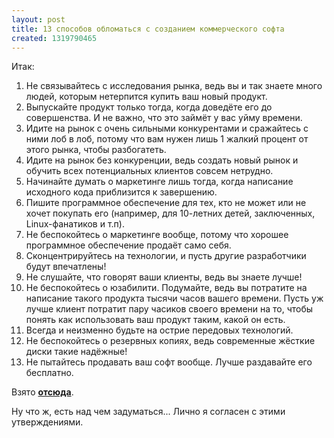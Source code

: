 ```yaml
---
layout: post
title: 13 способов обломаться с созданием коммерческого софта
created: 1319790465
---
```

<!--break-->
Итак:

<ol>
  <li>Не связывайтесь с исследования рынка, ведь вы и так знаете много людей, которым нетерпится купить ваш новый продукт. </li>
  <li>Выпускайте продукт только тогда, когда доведёте его до совершенства. И не важно, что это займёт у вас уйму времени. </li>
  <li>Идите на рынок с очень сильными конкурентами и сражайтесь с ними лоб в лоб, потому что вам нужен лишь 1 жалкий процент от этого рынка, чтобы разбогатеть.</li>
  <li>Идите на рынок без конкуренции, ведь создать новый рынок и обучить всех потенциальных клиентов совсем нетрудно.</li>
  <li>Начинайте думать о маркетинге лишь тогда, когда написание исходного кода приблизится к завершению.</li>
  <li>Пишите программное обеспечение для тех, кто не может или не хочет покупать его (например, для 10-летних детей, заключенных, Linux-фанатиков и т.п).</li>
  <li>Не беспокойтесь о маркетинге вообще, потому что хорошее программное обеспечение продаёт само себя.</li>
  <li>Сконцентрируйтесь на технологии, и пусть другие разработчики будут впечатлены!</li>
  <li>Не слушайте, что говорят ваши клиенты, ведь вы знаете лучше!</li>
  <li>Не беспокойтесь о юзабилити. Подумайте, ведь вы потратите на написание такого продукта тысячи часов вашего времени. Пусть уж лучше клиент потратит пару часиков своего времени на то, чтобы понять как использовать ваш продукт таким, какой он есть.</li>
  <li>Всегда и неизменно будьте на острие передовых технологий.</li>
  <li>Не беспокойтесь о резервных копиях, ведь современные жёсткие диски такие надёжные!</li>
  <li>Не пытайтесь продавать ваш софт вообще. Лучше раздавайте его бесплатно.</li>
</ol>

Взято **<a href="http://successfulsoftware.net/2011/10/03/12-ways-to-fail-at-commercial-software/">отсюда</a>**.

Ну что ж, есть над чем задуматься... Лично я согласен с этими утверждениями.
